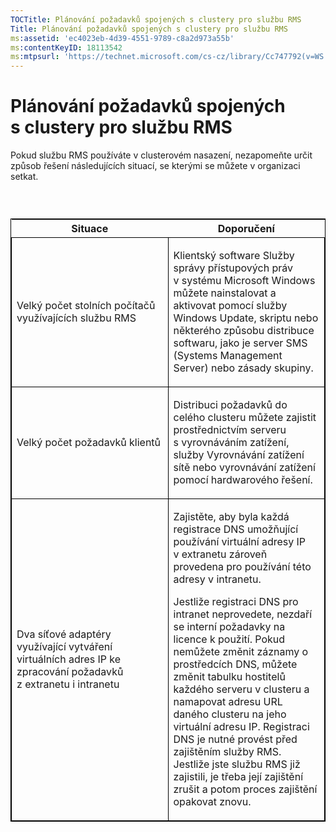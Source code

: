 ```yaml
---
TOCTitle: Plánování požadavků spojených s clustery pro službu RMS
Title: Plánování požadavků spojených s clustery pro službu RMS
ms:assetid: 'ec4023eb-4d39-4551-9789-c8a2d973a55b'
ms:contentKeyID: 18113542
ms:mtpsurl: 'https://technet.microsoft.com/cs-cz/library/Cc747792(v=WS.10)'
---
```


Plánování požadavků spojených s clustery pro službu RMS
=======================================================

Pokud službu RMS používáte v clusterovém nasazení, nezapomeňte určit způsob řešení následujících situací, se kterými se můžete v organizaci setkat.

###  

<p> </p>
<table style="border:1px solid black;">
<colgroup>
<col width="50%" />
<col width="50%" />
</colgroup>
<thead>
<tr class="header">
<th>Situace</th>
<th>Doporučení</th>
</tr>
</thead>
<tbody>
<tr class="odd">
<td style="border:1px solid black;"><p>Velký počet stolních počítačů využívajících službu RMS</p></td>
<td style="border:1px solid black;"><p>Klientský software Služby správy přístupových práv v systému Microsoft Windows můžete nainstalovat a aktivovat pomocí služby Windows Update, skriptu nebo některého způsobu distribuce softwaru, jako je server SMS (Systems Management Server) nebo zásady skupiny.</p></td>
</tr>  
<tr class="even">
<td style="border:1px solid black;"><p>Velký počet požadavků klientů</p></td>
<td style="border:1px solid black;"><p>Distribuci požadavků do celého clusteru můžete zajistit prostřednictvím serveru s vyrovnáváním zatížení, služby Vyrovnávání zatížení sítě nebo vyrovnávání zatížení pomocí hardwarového řešení.</p></td>
</tr>  
<tr class="odd">
<td style="border:1px solid black;"><p>Dva síťové adaptéry využívající vytváření virtuálních adres IP ke zpracování požadavků z extranetu i intranetu</p></td>
<td style="border:1px solid black;"><p>Zajistěte, aby byla každá registrace DNS umožňující používání virtuální adresy IP v extranetu zároveň provedena pro používání této adresy v intranetu.</p>
<p>Jestliže registraci DNS pro intranet neprovedete, nezdaří se interní požadavky na licence k použití. Pokud nemůžete změnit záznamy o prostředcích DNS, můžete změnit tabulku hostitelů každého serveru v clusteru a namapovat adresu URL daného clusteru na jeho virtuální adresu IP. Registraci DNS je nutné provést před zajištěním služby RMS. Jestliže jste službu RMS již zajistili, je třeba její zajištění zrušit a potom proces zajištění opakovat znovu.</p></td>
</tr>
</tbody>
</table>
